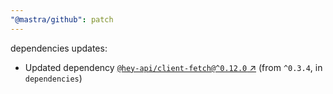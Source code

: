 ```yaml
---
"@mastra/github": patch
---
```

dependencies updates:
  - Updated dependency [`@hey-api/client-fetch@^0.12.0` ↗︎](https://www.npmjs.com/package/@hey-api/client-fetch/v/0.12.0) (from `^0.3.4`, in `dependencies`)
